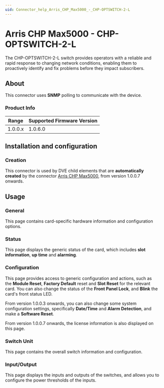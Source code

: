 ```yaml
---
uid: Connector_help_Arris_CHP_Max5000_-_CHP-OPTSWITCH-2-L
---
```


# Arris CHP Max5000 - CHP-OPTSWITCH-2-L

The CHP-OPTSWITCH-2-L switch provides operators with a reliable and rapid response to changing network conditions, enabling them to proactively identify and fix problems before they impact subscribers.

## About

This connector uses **SNMP** polling to communicate with the device.

### Product Info

| Range | Supported Firmware Version |
|------------------|-----------------------------|
| 1.0.0.x          | 1.0.6.0                     |

## Installation and configuration

### Creation

This connector is used by DVE child elements that are **automatically created** by the connector [Arris CHP Max5000](xref:Connector_help_Arris_CHP_Max5000), from version 1.0.0.7 onwards.

## Usage

### General

This page contains card-specific hardware information and configuration options.

### Status

This page displays the generic status of the card, which includes **slot information**, **up time** and **alarming**.

### Configuration

This page provides access to generic configuration and actions, such as the **Module Reset**, **Factory Default** reset and **Slot Reset** for the relevant card. You can also change the status of the **Front Panel Lock**, and **Blink** the card's front status LED.

From version 1.0.0.3 onwards, you can also change some system configuration settings, specifically **Date/Time** and **Alarm Detection**, and make a **Software Reset**.

From version 1.0.0.7 onwards, the license information is also displayed on this page.

### Switch Unit

This page contains the overall switch information and configuration.

### Input/Output

This page displays the inputs and outputs of the switches, and allows you to configure the power thresholds of the inputs.
